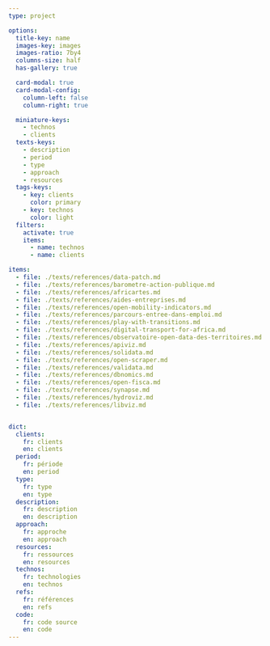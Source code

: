 ```yaml
---
type: project

options:
  title-key: name
  images-key: images
  images-ratio: 7by4
  columns-size: half
  has-gallery: true

  card-modal: true
  card-modal-config:
    column-left: false
    column-right: true

  miniature-keys: 
    - technos
    - clients
  texts-keys: 
    - description 
    - period
    - type
    - approach
    - resources
  tags-keys: 
    - key: clients
      color: primary
    - key: technos
      color: light
  filters: 
    activate: true
    items: 
      - name: technos
      - name: clients

items: 
  - file: ./texts/references/data-patch.md
  - file: ./texts/references/barometre-action-publique.md
  - file: ./texts/references/africartes.md
  - file: ./texts/references/aides-entreprises.md
  - file: ./texts/references/open-mobility-indicators.md
  - file: ./texts/references/parcours-entree-dans-emploi.md
  - file: ./texts/references/play-with-transitions.md
  - file: ./texts/references/digital-transport-for-africa.md
  - file: ./texts/references/observatoire-open-data-des-territoires.md
  - file: ./texts/references/apiviz.md
  - file: ./texts/references/solidata.md
  - file: ./texts/references/open-scraper.md
  - file: ./texts/references/validata.md
  - file: ./texts/references/dbnomics.md
  - file: ./texts/references/open-fisca.md
  - file: ./texts/references/synapse.md
  - file: ./texts/references/hydroviz.md
  - file: ./texts/references/libviz.md


dict:
  clients:
    fr: clients
    en: clients
  period:
    fr: période
    en: period
  type:
    fr: type
    en: type
  description:
    fr: description
    en: description
  approach:
    fr: approche
    en: approach
  resources:
    fr: ressources
    en: resources
  technos:
    fr: technologies
    en: technos
  refs:
    fr: références
    en: refs
  code:
    fr: code source
    en: code
---
```

